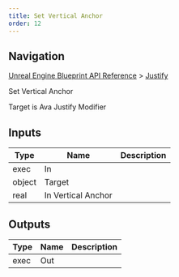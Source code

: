 ```yaml
---
title: Set Vertical Anchor
order: 12
---
```

## Navigation

[Unreal Engine Blueprint API Reference](https://dev.epicgames.com/documentation/en-us/unreal-engine/BlueprintAPI) > [Justify](https://dev.epicgames.com/documentation/en-us/unreal-engine/BlueprintAPI/Justify)

Set Vertical Anchor

Target is Ava Justify Modifier

## Inputs

| Type | Name | Description |
| --- | --- | --- |
| exec | In |  |
| object | Target |  |
| real | In Vertical Anchor |  |

## Outputs

| Type | Name | Description |
| --- | --- | --- |
| exec | Out |  |
